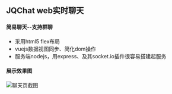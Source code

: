 ## JQChat web实时聊天
#### 简易聊天--支持群聊
* 采用html5 flex布局
* vuejs数据视图同步、简化dom操作
* 服务端nodejs，用express、及其socket.io插件很容易搭建起服务

#### 展示效果图
![聊天页截图](http://ohsmsw5ly.bkt.clouddn.com/image/chat.jpg)
